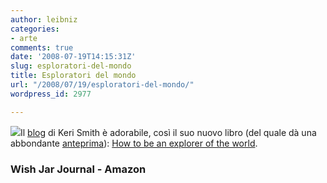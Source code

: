 ```yaml
---
author: leibniz
categories:
- arte
comments: true
date: '2008-07-19T14:15:31Z'
slug: esploratori-del-mondo
title: Esploratori del mondo
url: "/2008/07/19/esploratori-del-mondo/"
wordpress_id: 2977

---
```

![](https://ecx.images-amazon.com/images/I/51Qa%2BVv05tL._SL500_AA240_.jpg)Il [blog](https://www.kerismith.com/blog/) di Keri Smith è adorabile, così il suo nuovo libro (del quale dà una abbondante [anteprima](https://www.kerismith.com/explorer/title.html)): [How to be an explorer of the world](https://www.amazon.com/How-Be-Explorer-World-Portable/dp/0399534601/ref=sr_1_1?ie=UTF8&s=books&qid=1216476551&sr=8-1).


### Wish Jar Journal - Amazon
